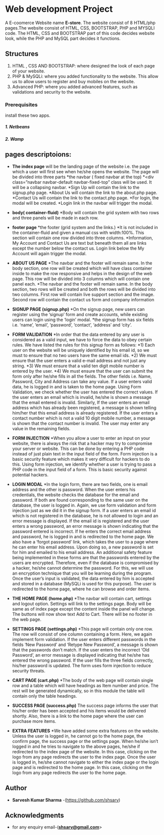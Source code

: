 # Web development Project

A E-coomerce Website name **E-store**. The website consist of 8 HTML/php pages.The website consist of HTML, CSS,
BOOTSTRAP, PHP and MYSQLI code. The HTML, CSS and BOOTSTRAP part of this code decides 
website look, while the PHP and MySQL part decides  it functions.

## Structures
1) HTML , CSS AND BOOTSTRAP: where designed the look of each page of your website.
2) PHP & MySQLi: where you  added functionality to the website. This allow us to allow users
to register and buy mobiles on the website.
3) Advanced PHP: where you added advanced features, such as validations and security to the
website.

### Prerequisites
install these two apps.
##### 1. Netbeans
##### 2. Wamp

## pages descriptoions:
  * **The index page** will be the landing page of the website i.e. the page which a user will first see when he/she opens the website. The page will be divided into three parts
      *the navbar ( fixed navbar at the top)
          *<div class=”navbar navbar-default navbar-fixed-top” class will be used. It will be a collapsing navbar.
      *Sign Up will contain the link to the signup.php page.
      *About Us will contain the link to the about.php page.
      *Contact Us will contain the link to the contact.php page.
      *For login, the modal will be created.
      *Login link in the navbar will trigger the modal.
* **body( container-fluid)**
      *Body will contain the grid system with two rows and three panels will be made in each row.
* **footer page**
  *the footer (grid system and the links.)
  *It is not included in the container-fluid and given a manual css with width:100%. This section will contain one
  row divided into three columns.
*Information, My Account and Contact Us are text but beneath them all are links except the number below the
contact us. Login link below the My Account will again trigger the modal.

* **ABOUT US PAGE**
*The navbar and the footer will remain same. In the body section, one row will be created which will have class
container inside to make the row responsive and helps in the design of the web page. This row will be divided into
3 columns which will contain one panel each.
*The navbar and the footer will remain same. In the body section, two rows will be created and both the rows will
be divided into two columns. First row will contain live support section and the image. Second row will contain
the contact us form and company information
* **SIGNUP PAGE (signup.php)**
*On the signup page, new users can register using the ‘signup’ form and create accounts, while existing users can
login using the ‘login’ modal.
*the signup form has six fields i.e. ‘name’, ‘email’, ‘password’, ‘contact’, ‘address’ and ‘city’.

* **FORM VALIDATION**
*In order that the data entered by any user is considered as a valid input, we have to force the data to obey certain
rules. We have listed the rules for this signup form as follows:
*1) Each user on the website will be uniquely identified by his email id, so we must to ensure that no two users
have the same email ids.
*2) We must ensure that the user enters a valid e-mail address and not just any string.
*3) We must ensure that a valid ten digit mobile number is entered by the user.
*4) We must ensure that the user can submit the form only after he/she fills in all the fields.
The other fields i.e. Name, Password, City and Address can take any value. If a user enters valid data, he is logged
in and is taken to the home page.
Using Form Validation, we check whether the user has entered the correct values. If the user enters an email which
is invalid, he/she is shown a message that the email entered is invalid. Similarly, If the user enters an email
address which has already been registered, a message is shown telling him/her that this email address is already
registered. If the user enters a contact number which is not a valid 10 digit mobile number, a message is shown
that the contact number is invalid. The user may enter any value in the remaining fields.

* **FORM INJECTION**
*When you allow a user to enter an input on your website, there is always the risk that a hacker may try to
compromise your server or website. This can be done by entering a PHP code instead of just plain text in the input
field of the form. Form injection is a basic security feature which makes it very difficult for hackers to do this.
Using form injection, we identify whether a user is trying to pass a PHP code in the input field of a form. This is
basic security against potential hackers.

* **LOGIN MODAL**
*In the login form, there are two fields, one is email address and the other is password. When the user enters his
credentials, the website checks the database for the email and password. If both are found corresponding to the
same user on the database, the user is logged in.
Again, we use form validation and form injection just as we did it in the signup form. If a user enters an email id
which is not registered in the database, he is not allowed to login and an error message is displayed. If the email id
is registered and the user enters a wrong password, an error message is shown indicating that the password entered
is incorrect. If he enters the correct email address and password, he is logged in and is redirected to the home
page.
We also have a ‘forgot password’ link, which takes the user to a page where he can enter his email address. Upon
doing so, a new password is set for him and emailed to his email address.
An additional safety feature being implemented in these forms are that the passwords entered by the users are
encrypted. Therefore, even if the database is compromised by a hacker, he/she cannot determine the password. For
this, we will use an encryption technique that you will be learning during the program.
Once the user’s input is validated, the data entered by him is accepted and stored in a database (MySQLi is used
for this purpose). The user is redirected to the home page, where he can browse and order items.
* **THE HOME PAGE (home.php)**
*The navbar will contain cart, settings and logout option. Settings will link to the settings page. Body will be same
as of index page except the content inside the panel will change. The buttons will now show text Add to Cart.
There will be no footer in the web page.
* **SETTINGS PAGE (settings.php)**
*This page will contain only one row. The row will consist of one column containing a form.
Here, we again implement form validation. If the user enters different passwords in the fields ‘New Password’ and
‘Retype New Password’, a message is shown that the passwords don’t match. If the user enters the incorrect ‘Old
Password’, an error message is displayed indicating that he/she has entered the wrong password. If the user fills
the three fields correctly, his/her password is updated. The form uses form injection to reduce security threats.
* **CART PAGE (cart.php)**
*The body of the web page will contain single row and a table which will have headings as Item number and price.
The rest will be generated dynamically, so in this module the table will contain only the table headings.
* **SUCCESS PAGE (success.php)**
The success page informs the user that his/her order has been accepted and his items would be delivered shortly. Also,
there is a link to the home page where the user can purchase more items.
* **EXTRA FEATURES**
*We have added some extra features on the website. Unless the user is logged in, he cannot go to the home page, the
confirm page, the success page or the settings page. When he/she isn’t logged in and he tries to navigate to the above
pages, he/she if redirected to the index page of the website. In this case, clicking on the logo from any page redirects
the user to the index page.
Once the user is logged in, he/she cannot navigate to either the index page or the login page and is redirected to the
home page. In this case, clicking on the logo from any page redirects the user to the home page.
## Author
* **Sarvesh Kumar Sharma** -(https://github.com/shsarv)

## Acknowledgments

* for any enquiry email-(**shsarv@gmail.com**>

